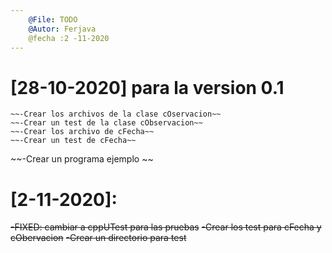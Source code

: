 ```yaml
---
    @File: TODO
    @Autor: Ferjava
    @fecha :2 -11-2020
---
```


# [28-10-2020] para la version 0.1
    ~~-Crear los archivos de la clase cOservacion~~
    ~~-Crear un test de la clase cObservacion~~
    ~~-Crear los archivo de cFecha~~
    ~~-Crear un test de cFecha~~
  ~~-Crear un programa ejemplo ~~
# [2-11-2020]:
   ~~-FIXED: cambiar a cppUTest para las pruebas~~
    ~~-Crear los test para cFecha y cObervacion~~
    ~~-Crear un directorio para test~~
    
    
    
